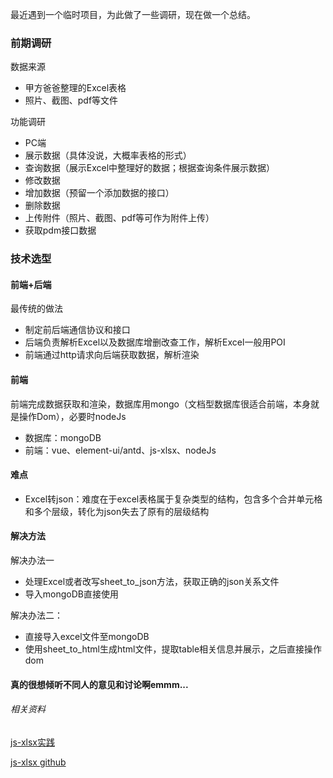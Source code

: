最近遇到一个临时项目，为此做了一些调研，现在做一个总结。

### 前期调研
数据来源
* 甲方爸爸整理的Excel表格
* 照片、截图、pdf等文件

功能调研
* PC端
* 展示数据（具体没说，大概率表格的形式）
* 查询数据（展示Excel中整理好的数据；根据查询条件展示数据）
* 修改数据
* 增加数据（预留一个添加数据的接口）
* 删除数据
* 上传附件（照片、截图、pdf等可作为附件上传）
* 获取pdm接口数据

### 技术选型
#### 前端+后端
最传统的做法
* 制定前后端通信协议和接口
* 后端负责解析Excel以及数据库增删改查工作，解析Excel一般用POI
* 前端通过http请求向后端获取数据，解析渲染

#### 前端
前端完成数据获取和渲染，数据库用mongo（文档型数据库很适合前端，本身就是操作Dom），必要时nodeJs
* 数据库：mongoDB
* 前端：vue、element-ui/antd、js-xlsx、nodeJs

#### 难点
* Excel转json：难度在于excel表格属于复杂类型的结构，包含多个合并单元格和多个层级，转化为json失去了原有的层级结构

#### 解决方法
解决办法一
* 处理Excel或者改写sheet_to_json方法，获取正确的json关系文件
* 导入mongoDB直接使用

解决办法二：
* 直接导入excel文件至mongoDB
* 使用sheet_to_html生成html文件，提取table相关信息并展示，之后直接操作dom

#### 真的很想倾听不同人的意见和讨论啊emmm...

###### 相关资料

<a href="https://aotu.io/notes/2016/04/07/node-excel/index.html">js-xlsx实践</a>

<a href="https://github.com/SheetJS/js-xlsx">js-xlsx github</a>


